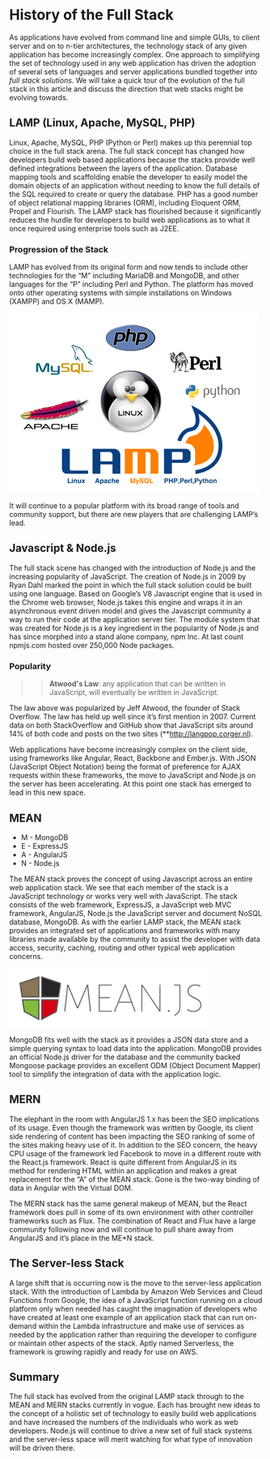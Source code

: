 # History of the Full Stack
As applications have evolved from command line and simple GUIs, to client server and on to n-tier architectures, the technology stack of any given application has become increasingly complex. One approach to simplifying the set of technology used in any web application has driven the adoption of several sets of languages and server applications bundled together into *full stack solutions*. We will take a quick tour of the evolution of the full stack in this article and discuss the direction that web stacks might be evolving towards.

## LAMP (Linux, Apache, MySQL, PHP)
Linux, Apache, MySQL, PHP (Python or Perl) makes up this perennial top choice in the full stack arena. The full stack concept has changed how developers build web based applications because the stacks provide well defined integrations between the layers of the application. Database mapping tools and scaffolding enable the developer to easily model the domain objects of an application without needing to know the full details of the SQL required to create or query the database. PHP has a good number of object relational mapping libraries (ORM), including Eloquent ORM, Propel and Flourish. The LAMP stack has flourished because it significantly reduces the hurdle for developers to build web applications as to what it once required using enterprise tools such as J2EE.

### Progression of the Stack
LAMP has evolved from its original form and now tends to include  other technologies for the “M” including MariaDB and MongoDB, and other languages for the “P” including Perl and Python. The platform has moved onto other operating systems with simple installations on Windows (XAMPP) and OS X (MAMP). 

![](https://raw.githubusercontent.com/darrellpratt/writings/master/lampstack.png)

It will continue to a popular platform with its broad range of tools and community support, but there are new players that are challenging LAMP’s lead.

## Javascript & Node.js
The full stack scene has changed with the introduction of Node.js and the increasing popularity of JavaScript. The creation of Node.js in 2009 by Ryan Dahl marked the point in which the full stack solution could be built using one language. Based on Google’s V8 Javascript engine that is used in the Chrome web browser, Node.js takes this engine and wraps it in an asynchronous event driven model and gives the Javascript community a way to run their code at the application server tier. The module system that was created for Node.js is a key ingredient in the popularity of Node.js and has since morphed into a stand alone company, npm Inc. At last count npmjs.com hosted over 250,000 Node packages.

### Popularity 

>> **Atwood's Law**: any application that can be written in JavaScript, will eventually be written in JavaScript.

The law above was popularized by Jeff Atwood, the founder of Stack Overflow. The law has held up well since it’s first mention in 2007.  Current data on both StackOverflow and GitHub show that JavaScript sits around 14% of both code and posts on the two sites (**http://langpop.corger.nl).

Web applications have become increasingly complex on the client side, using frameworks like Angular, React, Backbone and Ember.js.  With JSON (JavaScript Object Notation) being the format of preference for AJAX requests within these frameworks, the move to JavaScript and Node.js on the server has been accelerating. At this point one stack has emerged to lead in this new space.

## MEAN
- M - MongoDB
- E - ExpressJS
- A - AngularJS
- N - Node.js

The MEAN stack proves the concept of using Javascript across an entire web application stack. We see that each member of the  stack is a JavaScript technology or works very well with JavaScript. The stack consists of the web framework, ExpressJS, a JavaScript web MVC framework, AngularJS, Node.js the JavaScript server and document NoSQL database, MongoDB. As with the earlier LAMP stack, the MEAN stack provides an integrated set of applications and frameworks with many libraries made available by the community to assist the developer with data access, security, caching, routing and other typical web application concerns.

![](https://raw.githubusercontent.com/darrellpratt/writings/master/meanstack.png)

MongoDB fits well with the stack as it provides a JSON data store and a simple querying syntax to load data into the application. MongoDB provides an official Node.js driver for the database and the community backed Mongoose package provides an excellent ODM (Object Document Mapper) tool to simplify the integration of data with the application logic.

## MERN
The elephant in the room with AngularJS 1.x has been the SEO implications of its usage. Even though the framework was written by Google, its client side rendering of content has been impacting the SEO ranking of some of the sites making heavy use of it. In addition to the SEO concern, the heavy CPU usage of the framework led Facebook to move in a different route with the React.js framework. React is quite different from AngularJS in its method for rendering HTML within  an application and makes a great replacement for the “A” of the MEAN stack. Gone is the two-way binding of data in Angular with the Virtual DOM.

The MERN stack has the same general makeup of MEAN, but the React framework does pull in some of its own environment with other controller frameworks such as Flux. The combination of React and Flux have a large community following now and will continue to pull share away from AngularJS and it’s place in the  ME*N stack.

## The Server-less Stack
A large shift that is occurring now is the move to the server-less application stack. With the introduction of Lambda by Amazon Web Services and Cloud Functions from Google, the idea of  a JavaScript function running on a cloud platform only when needed has caught the imagination of developers who have created  at least one example of an application stack that can run on-demand within the Lambda infrastructure and make use of services as needed by the application rather than requiring the developer to configure or maintain other aspects of the stack. Aptly named Serverless, the framework is growing rapidly and ready for use on AWS.

## Summary
The full stack has evolved from the original LAMP stack through to the MEAN and MERN stacks currently in vogue.  Each has brought new ideas to the concept of a holistic set of technology to easily build web applications and have increased the numbers of the individuals who work as web developers. Node.js will continue to drive a new set of full stack systems and the server-less space will merit watching for what type of innovation will be driven there.

